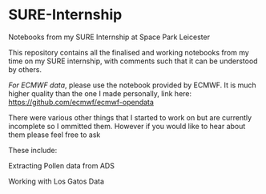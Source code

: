 # SURE-Internship
Notebooks from my SURE Internship at Space Park Leicester 

This repository contains all the finalised and working notebooks from my time on my SURE internship, with comments such that it can be understood by others.

*For ECMWF data*, please use the notebook provided by ECMWF. It is much higher quality than the one I made personally, link here: https://github.com/ecmwf/ecmwf-opendata

There were various other things that I started to work on but are currently incomplete so I ommitted them. However if you would like to hear about them please feel free to ask 


These include:

Extracting Pollen data from ADS

Working with Los Gatos Data
